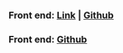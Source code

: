 ### Front end: [Link](https://event-radar-frontend.vercel.app/) | [Github](https://github.com/SainathPoojary/event-radar-frontend/)
### Front end: [Github](https://github.com/SainathPoojary/event-radar-backend/)
